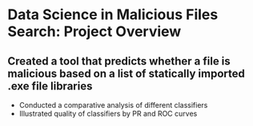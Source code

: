 # Data Science in Malicious Files Search: Project Overview
## Created a tool that predicts whether a file is malicious based on a list of statically imported .exe file libraries
* Conducted a comparative analysis of different classifiers
* Illustrated quality of classifiers by PR and ROC curves
